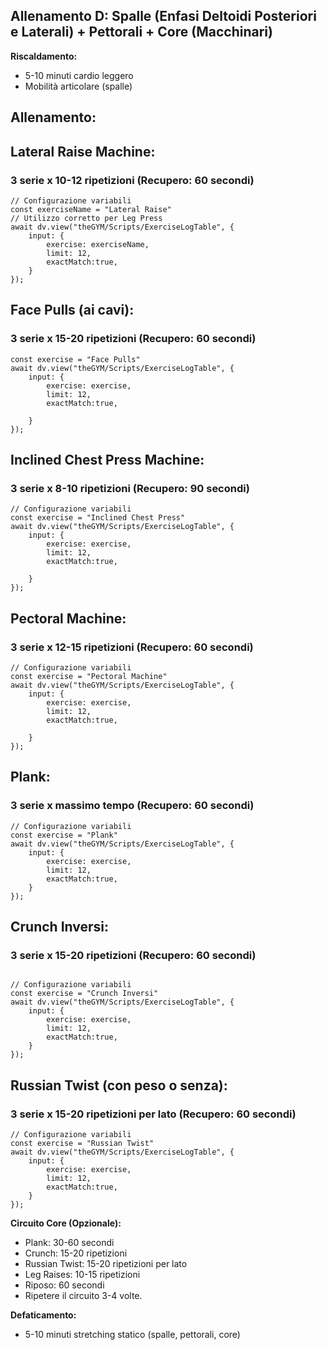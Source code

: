 ## Allenamento D: Spalle (Enfasi Deltoidi Posteriori e Laterali) + Pettorali + Core (Macchinari)

**Riscaldamento:**
* 5-10 minuti cardio leggero
* Mobilità articolare (spalle)

## Allenamento:
## Lateral Raise Machine:
### 3 serie x 10-12 ripetizioni (Recupero: 60 secondi)
```dataviewjs
// Configurazione variabili
const exerciseName = "Lateral Raise"
// Utilizzo corretto per Leg Press
await dv.view("theGYM/Scripts/ExerciseLogTable", {
    input: {
        exercise: exerciseName,
        limit: 12,
        exactMatch:true,
    }
});
```
## Face Pulls (ai cavi):
### 3 serie x 15-20 ripetizioni (Recupero: 60 secondi)
```dataviewjs
const exercise = "Face Pulls"
await dv.view("theGYM/Scripts/ExerciseLogTable", {
    input: {
        exercise: exercise,
        limit: 12,
        exactMatch:true,

    }
});
```
## Inclined Chest Press Machine: 
### 3 serie x 8-10 ripetizioni (Recupero: 90 secondi)
```dataviewjs
// Configurazione variabili
const exercise = "Inclined Chest Press"
await dv.view("theGYM/Scripts/ExerciseLogTable", {
    input: {
        exercise: exercise,
        limit: 12,
        exactMatch:true,

    }
});
```
## Pectoral Machine:
### 3 serie x 12-15 ripetizioni (Recupero: 60 secondi)
```dataviewjs
// Configurazione variabili
const exercise = "Pectoral Machine"
await dv.view("theGYM/Scripts/ExerciseLogTable", {
    input: {
        exercise: exercise,
        limit: 12,
        exactMatch:true,

    }
});
```
## Plank:
### 3 serie x massimo tempo (Recupero: 60 secondi)
```dataviewjs
// Configurazione variabili
const exercise = "Plank"
await dv.view("theGYM/Scripts/ExerciseLogTable", {
    input: {
        exercise: exercise,
        limit: 12,
        exactMatch:true,
    }
});
```
## Crunch Inversi: 
### 3 serie x 15-20 ripetizioni (Recupero: 60 secondi)
```dataviewjs
 
// Configurazione variabili
const exercise = "Crunch Inversi"
await dv.view("theGYM/Scripts/ExerciseLogTable", {
    input: {
        exercise: exercise,
        limit: 12,
        exactMatch:true,
    }
});
```
## Russian Twist (con peso o senza):
### 3 serie x 15-20 ripetizioni per lato (Recupero: 60 secondi)
```dataviewjs
// Configurazione variabili
const exercise = "Russian Twist"
await dv.view("theGYM/Scripts/ExerciseLogTable", {
    input: {
        exercise: exercise,
        limit: 12,
        exactMatch:true,
    }
});
```

**Circuito Core (Opzionale):**

* Plank: 30-60 secondi
* Crunch: 15-20 ripetizioni
* Russian Twist: 15-20 ripetizioni per lato
* Leg Raises: 10-15 ripetizioni
* Riposo: 60 secondi
* Ripetere il circuito 3-4 volte.

**Defaticamento:**
* 5-10 minuti stretching statico (spalle, pettorali, core)
